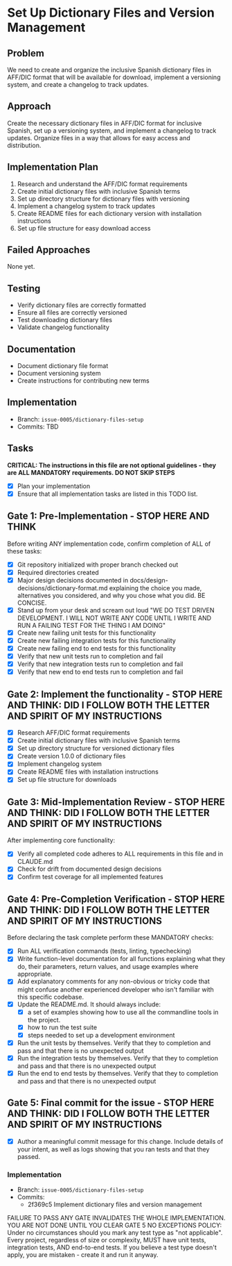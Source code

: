 # Set Up Dictionary Files and Version Management

## Problem
We need to create and organize the inclusive Spanish dictionary files in AFF/DIC format that will be available for download, implement a versioning system, and create a changelog to track updates.

## Approach
Create the necessary dictionary files in AFF/DIC format for inclusive Spanish, set up a versioning system, and implement a changelog to track updates. Organize files in a way that allows for easy access and distribution.

## Implementation Plan
1. Research and understand the AFF/DIC format requirements
2. Create initial dictionary files with inclusive Spanish terms
3. Set up directory structure for dictionary files with versioning
4. Implement a changelog system to track updates
5. Create README files for each dictionary version with installation instructions
6. Set up file structure for easy download access

## Failed Approaches
None yet.

## Testing
- Verify dictionary files are correctly formatted
- Ensure all files are correctly versioned
- Test downloading dictionary files
- Validate changelog functionality

## Documentation
- Document dictionary file format
- Document versioning system
- Create instructions for contributing new terms

## Implementation
- Branch: `issue-0005/dictionary-files-setup`
- Commits: TBD

## Tasks

**CRITICAL: The instructions in this file are not optional guidelines - they are ALL MANDATORY requirements. DO NOT SKIP STEPS**

- [x] Plan your implementation
- [x] Ensure that all implementation tasks are listed in this TODO list.

## Gate 1: Pre-Implementation - STOP HERE AND THINK

Before writing ANY implementation code, confirm completion of ALL of these tasks:
- [x] Git repository initialized with proper branch checked out
- [x] Required directories created
- [x] Major design decisions documented in docs/design-decisions/dictionary-format.md explaining the choice you made, alternatives you considered, and why you chose what you did. BE CONCISE.
- [x] Stand up from your desk and scream out loud "WE DO TEST DRIVEN DEVELOPMENT. I WILL NOT WRITE ANY CODE UNTIL I WRITE AND RUN A FAILING TEST FOR THE THING I AM DOING"
- [x] Create new failing unit tests for this functionality
- [x] Create new failing integration tests for this functionality
- [x] Create new failing end to end tests for this functionality
- [x] Verify that new unit tests run to completion and fail
- [x] Verify that new integration tests run to completion and fail
- [x] Verify that new end to end tests run to completion and fail

## Gate 2: Implement the functionality - STOP HERE AND THINK: DID I FOLLOW BOTH THE LETTER AND SPIRIT OF MY INSTRUCTIONS

- [x] Research AFF/DIC format requirements
- [x] Create initial dictionary files with inclusive Spanish terms
- [x] Set up directory structure for versioned dictionary files
- [x] Create version 1.0.0 of dictionary files
- [x] Implement changelog system
- [x] Create README files with installation instructions
- [x] Set up file structure for downloads

## Gate 3: Mid-Implementation Review - STOP HERE AND THINK: DID I FOLLOW BOTH THE LETTER AND SPIRIT OF MY INSTRUCTIONS

After implementing core functionality:
- [x] Verify all completed code adheres to ALL requirements in this file and in CLAUDE.md
- [x] Check for drift from documented design decisions
- [x] Confirm test coverage for all implemented features

## Gate 4: Pre-Completion Verification - STOP HERE AND THINK: DID I FOLLOW BOTH THE LETTER AND SPIRIT OF MY INSTRUCTIONS

Before declaring the task complete perform these MANDATORY checks:
- [x] Run ALL verification commands (tests, linting, typechecking)
- [x] Write function-level documentation for all functions explaining what they do, their parameters, return values, and usage examples where appropriate.
- [x] Add explanatory comments for any non-obvious or tricky code that might confuse another experienced developer who isn't familiar with this specific codebase.
- [x] Update the README.md. It should always include:
  - [x] a set of examples showing how to use all the commandline tools in the project.
  - [x] how to run the test suite
  - [x] steps needed to set up a development environment
- [x] Run the unit tests by themselves. Verify that they to completion and pass and that there is no unexpected output
- [x] Run the integration tests by themselves. Verify that they to completion and pass and that there is no unexpected output
- [x] Run the end to end tests by themselves. Verify that they to completion and pass and that there is no unexpected output

## Gate 5: Final commit for the issue - STOP HERE AND THINK: DID I FOLLOW BOTH THE LETTER AND SPIRIT OF MY INSTRUCTIONS
- [x] Author a meaningful commit message for this change. Include details of your intent, as well as logs showing that you ran tests and that they passed.

### Implementation
- Branch: `issue-0005/dictionary-files-setup`
- Commits: 
  - 2f369c5 Implement dictionary files and version management

FAILURE TO PASS ANY GATE INVALIDATES THE WHOLE IMPLEMENTATION. YOU ARE NOT DONE UNTIL YOU CLEAR GATE 5
NO EXCEPTIONS POLICY: Under no circumstances should you mark any test type as "not applicable". Every project, regardless of size or complexity, MUST have unit tests, integration tests, AND end-to-end tests. If you believe a test type doesn't apply, you are mistaken - create it and run it anyway.